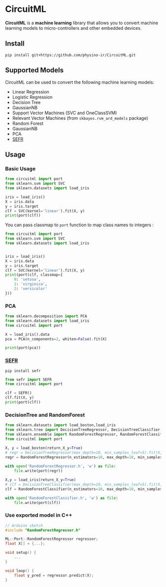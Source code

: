 # CircuitML
**CircuitML** is a **machine learning** library that allows you to convert machine learning models to micro-controllers and other embedded devices.

## Install
```
pip install git+https://github.com/physino-ir/CircuitML.git
```

## Supported Models
CircuitML can be used to convert the following machine learning models:

- Linear Regression
- Logistic Regression
- Decision Tree
- GaussianNB
- Support Vector Machines (SVC and OneClassSVM)
- Relevant Vector Machines (from `skbayes.rvm_ard_models` package)
- Random Forest
- GaussianNB
- PCA
- [SEFR](https://arxiv.org/abs/2006.04620)


## Usage

### Basic Usage
```python
from circuitml import port
from sklearn.svm import SVC
from sklearn.datasets import load_iris

iris = load_iris()
X = iris.data
y = iris.target
clf = SVC(kernel='linear').fit(X, y)
print(port(clf))
```

You can pass classmap to `port` function to map class names to integers :
```python
from circuitml import port
from sklearn.svm import SVC
from sklearn.datasets import load_iris


iris = load_iris()
X = iris.data
y = iris.target
clf = SVC(kernel='linear').fit(X, y)
print(port(clf, classmap={
    0: 'setosa',
    1: 'virginica',
    2: 'versicolor'
}))
```

### PCA
```python
from sklearn.decomposition import PCA
from sklearn.datasets import load_iris
from circuitml import port

X = load_iris().data
pca = PCA(n_components=2, whiten=False).fit(X)

print(port(pca))
```

### [SEFR](https://arxiv.org/abs/2006.04620)

```shell script
pip install sefr
```

```python
from sefr import SEFR
from circuitml import port

clf = SEFR()
clf.fit(X, y)
print(port(clf))
```

### DecisionTree and RandomForest
```python
from sklearn.datasets import load_boston,load_iris
from sklearn.tree import DecisionTreeRegressor, DecisionTreeClassifier
from sklearn.ensemble import RandomForestRegressor, RandomForestClassifier
from circuitml import port

X, y = load_boston(return_X_y=True)
# regr = DecisionTreeRegressor(max_depth=10, min_samples_leaf=5).fit(X, y)
regr = RandomForestRegressor(n_estimators=10, max_depth=10, min_samples_leaf=5).fit(X, y)
    
with open('RandomForestRegressor.h', 'w') as file:
    file.write(port(regr))

X,y = load_iris(return_X_y=True)
# clf = DecisionTreeClassifier(max_depth=10, min_samples_leaf=5).fit(X, y)
clf = RandomForestClassifier(n_estimators=10, max_depth=10, min_samples_leaf=5).fit(X, y)

with open('RandomForestClassifier.h', 'w') as file:
    file.write(port(clf))
```

### Use exported model in C++
```cpp
// Arduino sketch
#include "RandomForestRegressor.h"

ML::Port::RandomForestRegressor regressor;
float X[] = {...};

void setup() {
    ...
}

void loop() {
    float y_pred = regressor.predict(X);
}
```
